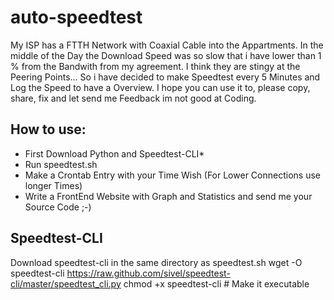# auto-speedtest
My ISP has a FTTH Network with Coaxial Cable into the Appartments. In the middle of the Day the Download Speed was so slow that i have lower than 1 % from the Bandwith from my agreement. I think they are stingy at the Peering Points... So i have decided to make Speedtest every 5 Minutes and Log the Speed to have a Overview.
I hope you can use it to, please copy, share, fix and let send me Feedback im not good at Coding.

How to use:
-----------
* First Download Python and Speedtest-CLI*
* Run speedtest.sh
* Make a Crontab Entry with your Time Wish (For Lower Connections use longer Times)
* Write a FrontEnd Website with Graph and Statistics and send me your Source Code ;-)

Speedtest-CLI
-------------
Download speedtest-cli in the same directory as speedtest.sh
wget -O speedtest-cli https://raw.github.com/sivel/speedtest-cli/master/speedtest_cli.py
chmod +x speedtest-cli # Make it executable
